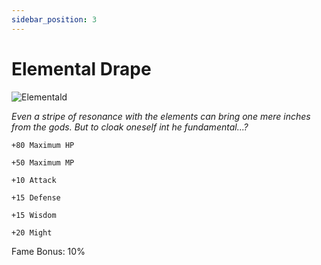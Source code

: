 ```yaml
---
sidebar_position: 3
---
```


# Elemental Drape

![Elementald](https://vwiki.valorserver.com/api/item/picture/elemental%20drape)

<i>Even a stripe of resonance with the elements can bring one mere inches from the gods. But to cloak oneself int he fundamental...?</i>

    +80 Maximum HP
    
    +50 Maximum MP
    
    +10 Attack
    
    +15 Defense
    
    +15 Wisdom
    
    +20 Might
    
Fame Bonus: 10%
